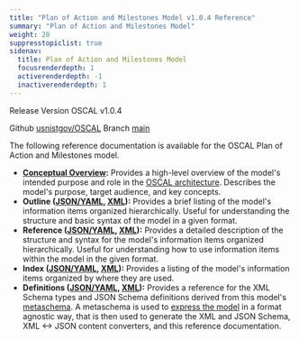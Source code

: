 ```yaml
---
title: "Plan of Action and Milestones Model v1.0.4 Reference"
summary: "Plan of Action and Milestones Model"
weight: 20
suppresstopiclist: true
sidenav:
  title: Plan of Action and Milestones Model
  focusrenderdepth: 1
  activerenderdepth: -1
  inactiverenderdepth: 1
---
```


<p><span class="usa-tag">Release Version</span> OSCAL v1.0.4</p>
<p><span class="usa-tag">Github</span> <a href="https://github.com/usnistgov/OSCAL">usnistgov/OSCAL</a> <span class="usa-tag">Branch</span> <a href="https://github.com/usnistgov/OSCAL/tree/main">main</a></p>

The following reference documentation is available for the OSCAL Plan of Action and Milestones model.

- **[Conceptual Overview](/concepts/layer/assessment/poam/):** Provides a high-level overview of the model's intended purpose and role in the [OSCAL architecture](/concepts/layer/). Describes the model's purpose, target audience, and key concepts.
- **Outline ([JSON/YAML](json-outline/), [XML](xml-outline/)):** Provides a brief listing of the model's information items organized hierarchically. Useful for understanding the structure and basic syntax of the model in a given format.
- **Reference ([JSON/YAML](json-reference/), [XML](xml-reference/)):** Provides a detailed description of the structure and syntax for the model's information items organized hierarchically. Useful for understanding how to use information items within the model in the given format. 
- **Index ([JSON/YAML](json-index/), [XML](xml-index/)):** Provides a listing of the model's information items organized by where they are used.
- **Definitions ([JSON/YAML](json-definitions/), [XML](xml-definitions/)):** Provides a reference for the XML Schema types and JSON Schema definitions derived from this model's [metaschema](https://github.com/usnistgov/OSCAL/blob/main/src/metaschema/oscal_poam). A metaschema is used to [express the model](/concepts/layer/overview/#modeling-approach) in a format agnostic way, that is then used to generate the XML and JSON Schema, XML <-> JSON content converters, and this reference documentation.
